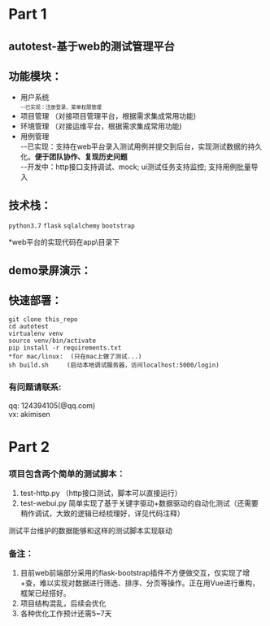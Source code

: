 # Part 1 
## autotest-基于web的测试管理平台
## 功能模块：

 *   用户系统 <br>
  <font size=1>--已实现：注册登录、菜单权限管理 </font>
 *   项目管理
  （对接项目管理平台，根据需求集成常用功能)
 *   环境管理
  （对接运维平台，根据需求集成常用功能)
 *   用例管理  <br>
 --已实现：支持在web平台录入测试用例并提交到后台，实现测试数据的持久化。**便于团队协作、复现历史问题** <br>
 --开发中：http接口支持调试、mock; ui测试任务支持监控; 支持用例批量导入 <br>

## 技术栈：
`python3.7` `flask` `sqlalchemy` `bootstrap`

*web平台的实现代码在app\目录下
## demo录屏演示：

## 快速部署：
```
git clone this_repo
cd autotest
virtualenv venv
source venv/bin/activate  
pip install -r requirements.txt
*for mac/linux:  (只在mac上做了测试...)
sh build.sh     (启动本地调试服务器，访问localhost:5000/login)
```
### 有问题请联系: 
  qq: 124394105(@qq.com) <br>
  vx: akimisen <br>

# Part 2

### 项目包含两个简单的测试脚本：

1. test-http.py  （http接口测试，脚本可以直接运行）
2. test-webui.py 简单实现了基于关键字驱动+数据驱动的自动化测试（还需要稍作调试，大致的逻辑已经梳理好，详见代码注释）<br>

测试平台维护的数据能够和这样的测试脚本实现联动

### 备注：

1. 目前web前端部分采用的flask-bootstrap插件不方便做交互，仅实现了增+查，难以实现对数据进行筛选、排序、分页等操作。正在用Vue进行重构，框架已经搭好。
2. 项目结构混乱，后续会优化
3. 各种优化工作预计还需5~7天
